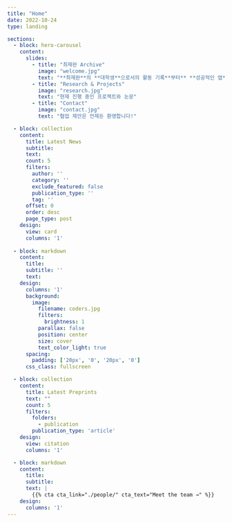```yaml
---
title: "Home"
date: 2022-10-24
type: landing

sections:
  - block: hero-carousel
    content:
      slides:
        - title: "최재완 Archive"
          image: "welcome.jpg"
          text: "**최재완**의 **대학생**으로서의 활동 기록**부터** **성공적인 앱**을 개발하기**까지**의 성장과정을 담은 페이지 입니다."
        - title: "Research & Projects"
          image: "research.jpg"
          text: "현재 진행 중인 프로젝트와 논문"
        - title: "Contact"
          image: "contact.jpg"
          text: "협업 제안은 언제든 환영합니다!"

  - block: collection
    content:
      title: Latest News
      subtitle:
      text:
      count: 5
      filters:
        author: ''
        category: ''
        exclude_featured: false
        publication_type: ''
        tag: ''
      offset: 0
      order: desc
      page_type: post
    design:
      view: card
      columns: '1'
  
  - block: markdown
    content:
      title:
      subtitle: ''
      text:
    design:
      columns: '1'
      background:
        image: 
          filename: coders.jpg
          filters:
            brightness: 1
          parallax: false
          position: center
          size: cover
          text_color_light: true
      spacing:
        padding: ['20px', '0', '20px', '0']
      css_class: fullscreen

  - block: collection
    content:
      title: Latest Preprints
      text: ""
      count: 5
      filters:
        folders:
          - publication
        publication_type: 'article'
    design:
      view: citation
      columns: '1'

  - block: markdown
    content:
      title:
      subtitle:
      text: |
        {{% cta cta_link="./people/" cta_text="Meet the team →" %}}
    design:
      columns: '1'
---
```

